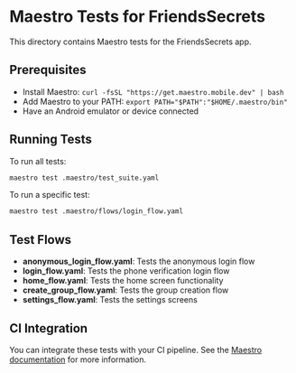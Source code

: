 # Maestro Tests for FriendsSecrets

This directory contains Maestro tests for the FriendsSecrets app.

## Prerequisites

- Install Maestro: `curl -fsSL "https://get.maestro.mobile.dev" | bash`
- Add Maestro to your PATH: `export PATH="$PATH":"$HOME/.maestro/bin"`
- Have an Android emulator or device connected

## Running Tests

To run all tests:

```bash
maestro test .maestro/test_suite.yaml
```

To run a specific test:

```bash
maestro test .maestro/flows/login_flow.yaml
```

## Test Flows

- **anonymous_login_flow.yaml**: Tests the anonymous login flow
- **login_flow.yaml**: Tests the phone verification login flow
- **home_flow.yaml**: Tests the home screen functionality
- **create_group_flow.yaml**: Tests the group creation flow
- **settings_flow.yaml**: Tests the settings screens

## CI Integration

You can integrate these tests with your CI pipeline. See the [Maestro documentation](https://docs.maestro.dev/getting-started/running-flows-on-ci) for more information.